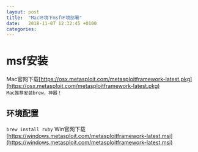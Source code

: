 ```yaml
---
layout: post
title:  "Mac环境下msf环境部署"
date:   2018-11-07 12:32:45 +0100
categories:
---
```


# msf安装
Mac官网下载[https://osx.metasploit.com/metasploitframework-latest.pkg](https://osx.metasploit.com/metasploitframework-latest.pkg)  
`Mac推荐安装brew，神器！`
## 环境配置  
`brew install ruby`
Win官网下载[https://windows.metasploit.com/metasploitframework-latest.msi](https://windows.metasploit.com/metasploitframework-latest.msi)  
